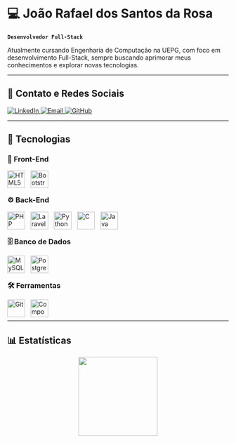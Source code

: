 # 💻 João Rafael dos Santos da Rosa  

**`Desenvolvedor Full-Stack`**  

Atualmente cursando Engenharia de Computação na UEPG, com foco em desenvolvimento Full-Stack, sempre buscando aprimorar meus conhecimentos e explorar novas tecnologias.

---

## 🔗 Contato e Redes Sociais  

<p align="left">
    <a href="https://www.linkedin.com/in/joao-rafael-rosa" target="_blank" rel="noopener noreferrer">
        <img alt="LinkedIn" title="LinkedIn" src="https://img.shields.io/badge/-LinkedIn-0A66C2?style=for-the-badge&logo=linkedin&logoColor=white"/>
    </a>
    <a href="mailto:jrafaeldoessantosdarosa@gmail.com">
        <img alt="Email" title="Email" src="https://img.shields.io/badge/-Email-D14836?style=for-the-badge&logo=gmail&logoColor=white"/>
    </a>
    <a href="https://github.com/JRafaelRosa?tab=repositories" target="_blank" rel="noopener noreferrer">
        <img alt="GitHub" title="GitHub" src="https://img.shields.io/badge/-GitHub-2b5a8a?style=for-the-badge&logo=github&logoColor=white"/>
    </a>
</p>

---

## 🚀 Tecnologias  

### 🎨 Front-End  
<img align="left" alt="HTML5" title="HTML5" width="40px" style="padding-right: 10px;" src="https://cdn.jsdelivr.net/gh/devicons/devicon/icons/html5/html5-original.svg" />
<img align="left" alt="Bootstrap" title="Bootstrap" width="40px" style="padding-right: 10px;" src="https://cdn.jsdelivr.net/gh/devicons/devicon/icons/bootstrap/bootstrap-original.svg" />

<br/><br/>

### ⚙️ Back-End  
<img align="left" alt="PHP" title="PHP" width="40px" style="padding-right: 10px;" src="https://cdn.jsdelivr.net/gh/devicons/devicon/icons/php/php-original.svg" />
<img align="left" alt="Laravel" title="Laravel" width="40px" style="padding-right: 10px;" src="https://cdn.jsdelivr.net/gh/devicons/devicon/icons/laravel/laravel-original.svg" />
<img align="left" alt="Python" title="Python" width="40px" style="padding-right: 10px;" src="https://cdn.jsdelivr.net/gh/devicons/devicon/icons/python/python-original.svg" />
<img align="left" alt="C" title="C" width="40px" style="padding-right: 10px;" src="https://cdn.jsdelivr.net/gh/devicons/devicon/icons/c/c-original.svg" />
<img align="left" alt="Java" title="Java" width="40px" style="padding-right: 10px;" src="https://cdn.jsdelivr.net/gh/devicons/devicon/icons/java/java-original.svg" />

<br/><br/>

### 🗄️ Banco de Dados  
<img align="left" alt="MySQL" title="MySQL" width="40px" style="padding-right: 10px;" src="https://cdn.jsdelivr.net/gh/devicons/devicon/icons/mysql/mysql-original.svg" />
<img align="left" alt="PostgreSQL" title="PostgreSQL" width="40px" style="padding-right: 10px;" src="https://cdn.jsdelivr.net/gh/devicons/devicon/icons/postgresql/postgresql-original.svg" />

<br/><br/>

### 🛠️ Ferramentas  
<img align="left" alt="Git" title="Git" width="40px" style="padding-right: 10px;" src="https://cdn.jsdelivr.net/gh/devicons/devicon/icons/git/git-original.svg" />
<img align="left" alt="Composer" title="Composer" width="40px" style="padding-right: 10px;" src="https://cdn.jsdelivr.net/gh/devicons/devicon/icons/composer/composer-original.svg" />

<br/><br/>

---

## 📊 Estatísticas  

<p align="center">
    <img height="180em" src="https://github-readme-stats.vercel.app/api?username=JRafaelRosa&show_icons=true&theme=tokyonight&locale=pt-br"/>
</p>
